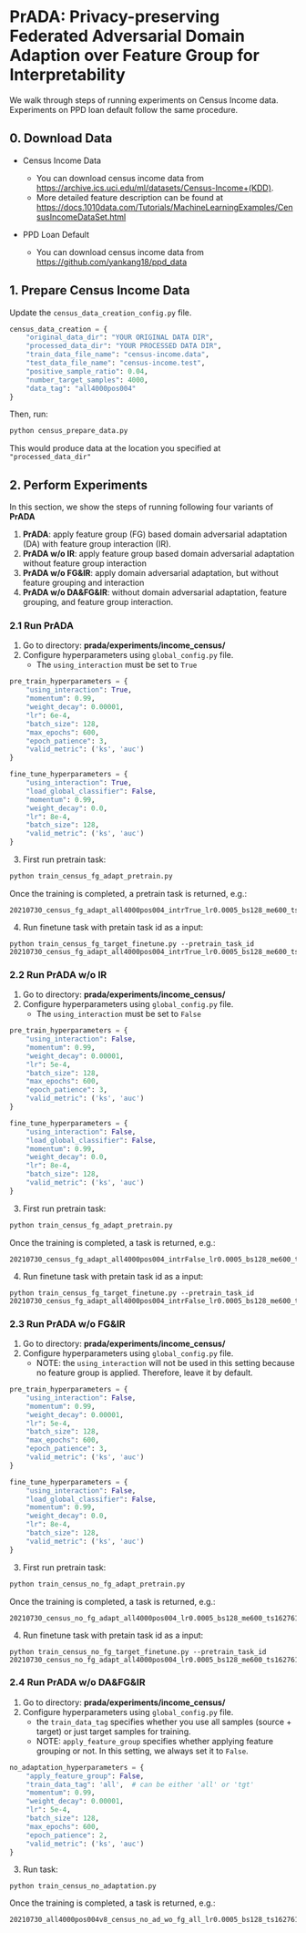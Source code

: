 # PrADA: Privacy-preserving Federated Adversarial Domain Adaption over Feature Group for Interpretability

We walk through steps of running experiments on Census Income data. Experiments on PPD loan default follow the same procedure.



## 0. Download Data

- Census Income Data

  - You can download census income data from https://archive.ics.uci.edu/ml/datasets/Census-Income+(KDD).
  - More detailed feature description can be found at https://docs.1010data.com/Tutorials/MachineLearningExamples/CensusIncomeDataSet.html
  
- PPD Loan Default

  - You can download census income data from https://github.com/yankang18/ppd_data
  
  

## 1. Prepare Census Income Data

Update the `census_data_creation_config.py` file.   

```python
census_data_creation = {
    "original_data_dir": "YOUR ORIGINAL DATA DIR",
    "processed_data_dir": "YOUR PROCESSED DATA DIR",
    "train_data_file_name": "census-income.data",
    "test_data_file_name": "census-income.test",
    "positive_sample_ratio": 0.04,
    "number_target_samples": 4000,
    "data_tag": "all4000pos004"
}
```

Then, run:

```python
python census_prepare_data.py
```

This would produce data at the location you specified at `"processed_data_dir"`



## 2. Perform Experiments

In this section, we show the steps of running following four variants of **PrADA**

1. **PrADA**:  apply feature group (FG) based domain adversarial adaptation (DA) with feature group interaction (IR).
2. **PrADA w/o IR**: apply feature group based domain adversarial adaptation without feature group interaction
3. **PrADA w/o FG&IR**: apply domain adversarial adaptation, but without feature grouping and interaction
4. **PrADA w/o DA&FG&IR**: without domain adversarial adaptation, feature grouping, and feature group interaction.



### 2.1 Run PrADA

1. Go to directory: **prada/experiments/income_census/**
2. Configure hyperparameters using `global_config.py` file. 
   - The `using_interaction` must be set to `True`

```python
pre_train_hyperparameters = {
    "using_interaction": True,
    "momentum": 0.99,
    "weight_decay": 0.00001,
    "lr": 6e-4,
    "batch_size": 128,
    "max_epochs": 600,
    "epoch_patience": 3,
    "valid_metric": ('ks', 'auc')
}

fine_tune_hyperparameters = {
    "using_interaction": True,
    "load_global_classifier": False,
    "momentum": 0.99,
    "weight_decay": 0.0,
    "lr": 8e-4,
    "batch_size": 128,
    "valid_metric": ('ks', 'auc')
}
```



3. First run pretrain task:

```python
python train_census_fg_adapt_pretrain.py 
```

Once the training is completed, a pretrain task is returned, e.g.:

```
20210730_census_fg_adapt_all4000pos004_intrTrue_lr0.0005_bs128_me600_ts1627606557
```



4. Run finetune task with pretain task id as a input:

```
python train_census_fg_target_finetune.py --pretrain_task_id 20210730_census_fg_adapt_all4000pos004_intrTrue_lr0.0005_bs128_me600_ts1627606557
```



### 2.2 Run PrADA w/o IR

1. Go to directory: **prada/experiments/income_census/**
2. Configure hyperparameters using `global_config.py` file. 
   - The `using_interaction` must be set to `False`

```python
pre_train_hyperparameters = {
    "using_interaction": False,
    "momentum": 0.99,
    "weight_decay": 0.00001,
    "lr": 5e-4,
    "batch_size": 128,
    "max_epochs": 600,
    "epoch_patience": 3,
    "valid_metric": ('ks', 'auc')
}

fine_tune_hyperparameters = {
    "using_interaction": False,
    "load_global_classifier": False,
    "momentum": 0.99,
    "weight_decay": 0.0,
    "lr": 8e-4,
    "batch_size": 128,
    "valid_metric": ('ks', 'auc')
}
```



3. First run pretrain task:

```python
python train_census_fg_adapt_pretrain.py 
```

Once the training is completed, a task is returned, e.g.:

```
20210730_census_fg_adapt_all4000pos004_intrFalse_lr0.0005_bs128_me600_ts1627606557
```



4. Run finetune task with pretain task id as a input:

```
python train_census_fg_target_finetune.py --pretrain_task_id 20210730_census_fg_adapt_all4000pos004_intrFalse_lr0.0005_bs128_me600_ts1627606557
```



### 2.3 Run PrADA w/o FG&IR

1. Go to directory: **prada/experiments/income_census/**
2. Configure hyperparameters using `global_config.py` file. 
   - NOTE: the `using_interaction` will not be used in this setting because no feature group is applied. Therefore, leave it by default.

```python
pre_train_hyperparameters = {
    "using_interaction": False,
    "momentum": 0.99,
    "weight_decay": 0.00001,
    "lr": 5e-4,
    "batch_size": 128,
    "max_epochs": 600,
    "epoch_patience": 3,
    "valid_metric": ('ks', 'auc')
}

fine_tune_hyperparameters = {
    "using_interaction": False,
    "load_global_classifier": False,
    "momentum": 0.99,
    "weight_decay": 0.0,
    "lr": 8e-4,
    "batch_size": 128,
    "valid_metric": ('ks', 'auc')
}
```



3. First run pretrain task:

```Python
python train_census_no_fg_adapt_pretrain.py 
```

Once the training is completed, a task is returned, e.g.:

```
20210730_census_no_fg_adapt_all4000pos004_lr0.0005_bs128_me600_ts1627612696
```



4. Run finetune task with pretain task id as a input:

```
python train_census_no_fg_target_finetune.py --pretrain_task_id 20210730_census_no_fg_adapt_all4000pos004_lr0.0005_bs128_me600_ts1627612696
```



### 2.4 Run PrADA w/o DA&FG&IR

1. Go to directory: **prada/experiments/income_census/**
2. Configure hyperparameters using `global_config.py` file. 
   - the `train_data_tag` specifies whether you use all samples (source + target) or just target samples for training.
   - NOTE: `apply_feature_group` specifies whether applying feature grouping or not. In this setting, we always set it to `False`.

```Python
no_adaptation_hyperparameters = {
    "apply_feature_group": False,
    "train_data_tag": 'all',  # can be either 'all' or 'tgt'
    "momentum": 0.99,
    "weight_decay": 0.00001,
    "lr": 5e-4,
    "batch_size": 128,
    "max_epochs": 600,
    "epoch_patience": 2,
    "valid_metric": ('ks', 'auc')
}
```



3. Run task:

```
python train_census_no_adaptation.py 
```

Once the training is completed, a task is returned, e.g.:

```
20210730_all4000pos004v8_census_no_ad_wo_fg_all_lr0.0005_bs128_ts1627613954_ve0/
```

